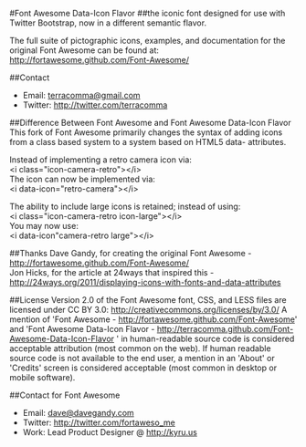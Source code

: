 #Font Awesome Data-Icon Flavor
##the iconic font designed for use with Twitter Bootstrap, now in a different semantic flavor.

The full suite of pictographic icons, examples, and documentation for the original Font Awesome can be found at:
http://fortawesome.github.com/Font-Awesome/

##Contact
- Email: terracomma@gmail.com
- Twitter: http://twitter.com/terracomma

##Difference Between Font Awesome and Font Awesome Data-Icon Flavor
This fork of Font Awesome primarily changes the syntax of adding icons from a class based system to a system based on HTML5 data- attributes.

Instead of implementing a retro camera icon via:  
	&lt;i class="icon-camera-retro"&gt;&lt;/i&gt;  
The icon can now be implemented via:   
	&lt;i data-icon="retro-camera"&gt;&lt;/i&gt;   
     
The ability to include large icons is retained; instead of using:   
	&lt;i class="icon-camera-retro icon-large"&gt;&lt;/i&gt;   
You may now use:   
	&lt;i data-icon"camera-retro large"&gt;&lt;/i&gt;   
 
##Thanks
Dave Gandy, for creating the original Font Awesome - http://fortawesome.github.com/Font-Awesome/  
Jon Hicks, for the article at 24ways that inspired this - http://24ways.org/2011/displaying-icons-with-fonts-and-data-attributes

##License
Version 2.0 of the Font Awesome font, CSS, and LESS files are licensed under CC BY 3.0:
http://creativecommons.org/licenses/by/3.0/
A mention of 'Font Awesome - http://fortawesome.github.com/Font-Awesome'
and 'Font Awesome Data-Icon Flavor - http://terracomma.github.com/Font-Awesome-Data-Icon-Flavor '
in human-readable source code is considered acceptable attribution (most common on the
web). If human readable source code is not available to the end user, a mention in an 'About' 
or 'Credits' screen is considered acceptable (most common in desktop or mobile software).

##Contact for Font Awesome
- Email: dave@davegandy.com  
- Twitter: http://twitter.com/fortaweso_me  
- Work: Lead Product Designer @ http://kyru.us  